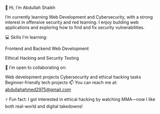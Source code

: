 👋 Hi, I’m Abdullah Shaikh

I’m currently learning Web Development and Cybersecurity, with a strong interest in offensive security and red teaming. I enjoy building web applications and exploring how to find and fix security vulnerabilities.

💻 Skills I'm learning:

Frontend and Backend Web Development

Ethical Hacking and Security Testing

💼 I’m open to collaborating on:

Web development projects
Cybersecurity and ethical hacking tasks
Beginner-friendly tech projects
📫 You can reach me at: abdullahahmed2975@gmail.com

⚡ Fun fact: I got interested in ethical hacking by watching MMA—now I like both real-world and digital takedowns!

